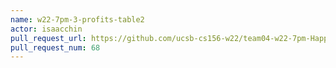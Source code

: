 ```yaml
---
name: w22-7pm-3-profits-table2
actor: isaacchin
pull_request_url: https://github.com/ucsb-cs156-w22/team04-w22-7pm-HappyCows/pull/68
pull_request_num: 68
---
```

